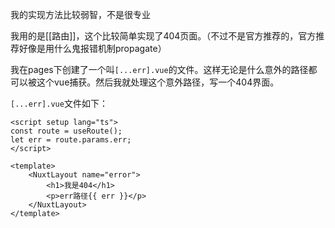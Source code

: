 我的实现方法比较弱智，不是很专业

我用的是[[路由]]，这个比较简单实现了404页面。（不过不是官方推荐的，官方推荐好像是用什么鬼报错机制propagate）

我在pages下创建了一个叫`[...err].vue`的文件。这样无论是什么意外的路径都可以被这个vue捕获。然后我就处理这个意外路径，写一个404界面。

`[...err].vue`文件如下：
```vue
<script setup lang="ts">
const route = useRoute();
let err = route.params.err;
</script>
  
<template>
    <NuxtLayout name="error">
        <h1>我是404</h1>
        <p>err路径{{ err }}</p>
    </NuxtLayout>
</template>
```